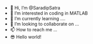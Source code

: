 - 👋 Hi, I’m @SaradipSatra
- 👀 I’m interested in coding in MATLAB
- 🌱 I’m currently learning ....
- 💞️ I’m looking to collaborate on ...
- 📫 How to reach me ...
- 😎 Hello world!
<!---
SaradipSatra/SaradipSatra is a ✨ special ✨ repository because its `README.md` (this file) appears on your GitHub profile.
You can click the Preview link to take a look at your changes.
--->
